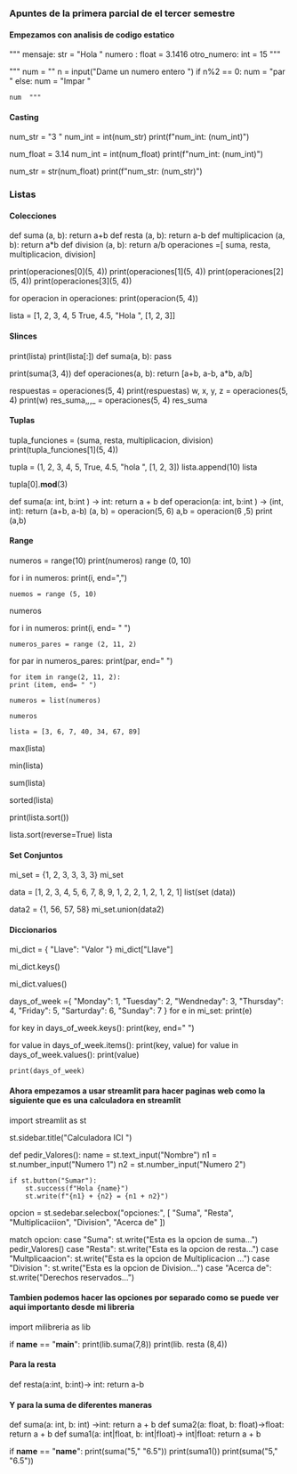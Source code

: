 ### Apuntes de la primera parcial de el tercer semestre 
#### Empezamos con analisis de codigo estatico 
""" mensaje: str = "Hola "
numero : float = 3.1416
otro_numero: int = 15 """

""" num = ""
n = input("Dame un numero entero ")
if n%2 == 0:
    num = "par "
else:
    num = "Impar "
    
    num  """


#### Casting 

num_str = "3 "
num_int = int(num_str)
print(f"num_int: (num_int)")

num_float = 3.14
num_int = int(num_float)
print(f"num_int: (num_int)")

num_str = str(num_float)
print(f"num_str: (num_str)")

### Listas 
#### Colecciones 

def suma (a, b):
    return a+b
def resta (a, b):
    return a-b
def multiplicacion (a, b):
    return a*b
def division (a, b):
    return a/b
operaciones =[ suma, resta, multiplicacion, division]

print(operaciones[0](5, 4))
print(operaciones[1](5, 4))
print(operaciones[2](5, 4))
print(operaciones[3](5, 4))
    
for operacion in operaciones:
    print(operacion(5, 4))

lista = [1, 2, 3, 4, 5 True, 4.5, "Hola ", [1, 2, 3]]

#### Slinces 

print(lista)
print(lista[:])
def suma(a, b):
    pass

print(suma(3, 4))
def operaciones(a, b):
    return [a+b, a-b, a*b, a/b]

respuestas = operaciones(5, 4)
print(respuestas)
w, x, y, z = operaciones(5, 4)
print(w)
res_suma,_,_,_ = operaciones(5, 4)
res_suma


#### Tuplas

tupla_funciones = (suma, resta, multiplicacion, division)
print(tupla_funciones[1](5, 4))

tupla = (1, 2, 3, 4, 5, True, 4.5, "hola ", [1, 2, 3])
lista.append(10)
lista

tupla[0].__mod__(3)

def suma(a: int, b:int ) -> int:
    return a + b
def operacion(a: int, b:int ) -> (int, int):
    return (a+b, a-b)
(a, b) = operacion(5, 6)
a,b = operacion(6 ,5)
print (a,b)

#### Range 

numeros = range(10)
print(numeros)
range (0, 10)

for i in numeros:
    print(i, end=",")

    nuemos = range (5, 10)
numeros


for i in numeros:
    print(i, end= " ")

    numeros_pares = range (2, 11, 2)
for par in numeros_pares:
    print(par, end=" ")

    for item in range(2, 11, 2):
    print (item, end= " ")

    numeros = list(numeros)

    numeros 

    lista = [3, 6, 7, 40, 34, 67, 89]
max(lista)

min(lista)

sum(lista)

sorted(lista)

print(lista.sort())

lista.sort(reverse=True)
lista

#### Set Conjuntos 

mi_set = {1, 2, 3, 3, 3, 3}
mi_set

data = [1, 2, 3, 4, 5, 6, 7, 8, 9, 1, 2, 2, 1, 2, 1, 2, 1]
list(set (data))

data2 = {1, 56, 57, 58}
mi_set.union(data2)

#### Diccionarios 

mi_dict = { "Llave": "Valor "}
mi_dict["Llave"]

mi_dict.keys()

mi_dict.values()

days_of_week ={
    "Monday": 1,
    "Tuesday": 2,
    "Wendneday": 3,
    "Thursday": 4,
    "Friday": 5,
    "Sarturday": 6,
    "Sunday": 7
}
for e in mi_set:
    print(e)
    
for key in days_of_week.keys():
    print(key, end=" ")
    
for value in days_of_week.items():
    print(key, value)
for value in days_of_week.values():
    print(value)
    
    print(days_of_week)

#### Ahora empezamos a usar streamlit para hacer paginas web como la siguiente que es una calculadora en streamlit 

import streamlit as st
 
st.sidebar.title("Calculadora ICI ")

def pedir_Valores():
    name = st.text_input("Nombre")
    n1 = st.number_input("Numero 1")
    n2 = st.number_input("Numero 2")
    
    if st.button("Sumar"):
        st.success(f"Hola {name}")
        st.write(f"{n1} + {n2} = {n1 + n2}")
        

opcion = st.sedebar.selecbox("opciones:", [
    "Suma", "Resta", "Multiplicaciion", "Division", "Acerca de"
])

match opcion:
    case "Suma":
        st.write("Esta es la opcion de suma...")
        pedir_Valores()
    case "Resta":
        st.write("Esta es la opcion de resta...")
    case "Multplicaacion":
        st.write("Esta es la opcion de Multiplicacion ...")
    case "Division ":
        st.write("Esta es la opcion de Division...")
    case "Acerca de":
        st.write("Derechos reservados...")

#### Tambien podemos hacer las opciones por separado como se puede ver aqui importanto desde mi libreria 

import milibreria as lib 

if __name__ == "__main__":
    print(lib.suma(7,8))
    print(lib. resta (8,4))

#### Para la resta 

def resta(a:int, b:int)-> int:
    return a-b

#### Y para la suma de diferentes maneras 

def suma(a: int, b: int) ->int:
    return a + b
def suma2(a: float, b: float)->float:
    return a + b
def suma1(a: int|float, b: int|float)-> int|float:
    return a + b

if __name__ == "__name__":
    print(suma("5," "6.5"))
    print(suma1())
    print(suma("5," "6.5"))
    
